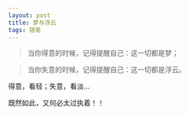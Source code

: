 ```yaml
---
layout: post
title: 梦与浮云
tags: 随笔
---
```


> 当你得意的时候，记得提醒自己：这一切都是梦；

> 当你失意的时候，记得提醒自己：这一切都是浮云。

得意，看轻；失意，看淡…

既然如此，又何必太过执着！！

